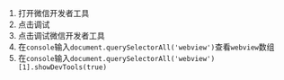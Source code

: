 1. 打开微信开发者工具
2. 点击调试
3. 点击调试微信开发者工具
4. 在`console`输入`document.querySelectorAll('webview')`查看`webview`数组
5. 在`console`输入`document.querySelectorAll('webview')[1].showDevTools(true)`
